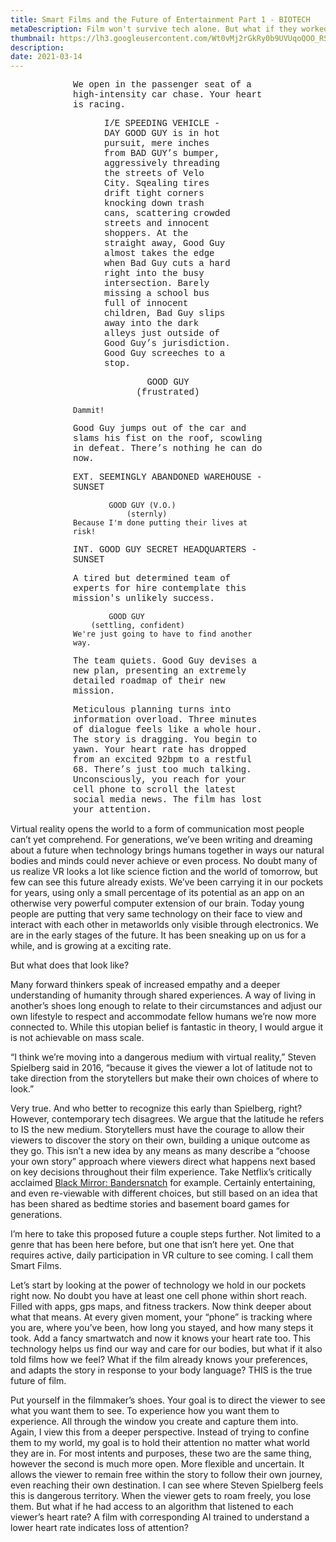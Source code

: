 ```yaml
---
title: Smart Films and the Future of Entertainment Part 1 - BIOTECH
metaDescription: Film won't survive tech alone. But what if they worked together?
thumbnail: https://lh3.googleusercontent.com/Wt0vMj2rGkRy0b9UVUqoQOO_RSJFgTS13Mb4YspwJM0F_dJ0hKebUcswYhU5yPSXfjjqcD5AGyuzqj7ZCXP5k3XxLNlIDPKn30dE0byKEftX1u8ru2CsY_UNujFa9IxPCazmB_68=w2400
description: 
date: 2021-03-14
---
```

<section class="blog topmost-section">
  <div class="blog-banner"
      style="background-image:url('{{ .Params.bannerImage }}');height:{{ .Params.bannerHeight }};max-height:{{ .Params.maxBannerHeight }};"></div>



<div style="font-family: 'Courier New', Courier, monospace; padding-left: 100px; padding-right: 100px;">

We open in the passenger seat of a high-intensity car chase. Your heart is racing.

<p style="padding-left: 50px; padding-right: 50px;">
I/E SPEEDING VEHICLE - DAY  
GOOD GUY is in hot pursuit, mere inches from BAD GUY’s bumper, aggressively threading the streets of Velo City.
Sqealing tires drift tight corners knocking down trash cans, scattering crowded streets and innocent shoppers.
At the straight away, Good Guy almost takes the edge when Bad Guy cuts a hard right into the busy intersection. Barely missing a school bus full of innocent children, Bad Guy slips away into the dark alleys just outside of Good Guy’s jurisdiction. Good Guy screeches to a stop.
</p>

<p style="text-align: center;">
GOOD GUY<br>
(frustrated)
</p>


    Dammit!

Good Guy jumps out of the car and slams his fist on the roof, scowling in defeat. There’s nothing he can do now.

EXT. SEEMINGLY ABANDONED WAREHOUSE - SUNSET

            GOOD GUY (V.O.)
                (sternly)
    Because I'm done putting their lives at risk!

INT. GOOD GUY SECRET HEADQUARTERS - SUNSET

A tired but determined team of experts for hire contemplate this mission's unlikely success.

            GOOD GUY
        (settling, confident)
    We're just going to have to find another way.

The team quiets. Good Guy devises a new plan, presenting an extremely detailed roadmap of their new mission.


Meticulous planning turns into information overload. Three minutes of dialogue feels like a whole hour. The story is dragging.
You begin to yawn. Your heart rate has dropped from an excited 92bpm to a restful 68. There’s just too much talking. Unconsciously, you reach for your cell phone to scroll the latest social media news. The film has lost your attention.
</div>

Virtual reality opens the world to a form of communication most people can’t yet comprehend. For generations, we’ve been writing and dreaming about a future when technology brings humans together in ways our natural bodies and minds could never achieve or even process. No doubt many of us realize VR looks a lot like science fiction and the world of tomorrow, but few can see this future already exists. We’ve been carrying it in our pockets for years, using only a small percentage of its potential as an app on an otherwise very powerful computer extension of our brain. Today young people are putting that very same technology on their face to view and interact with each other in metaworlds only visible through electronics. We are in the early stages of the future. It has been sneaking up on us for a while, and is growing at a exciting rate.

But what does that look like?


Many forward thinkers speak of increased empathy and a deeper understanding of humanity through shared experiences. A way of living in another’s shoes long enough to relate to their circumstances and adjust our own lifestyle to respect and accommodate fellow humans we’re now more connected to. While this utopian belief is fantastic in theory, I would argue it is not achievable on mass scale.


“I think we’re moving into a dangerous medium with virtual reality,” Steven Spielberg said in 2016, “because it gives the viewer a lot of latitude not to take direction from the storytellers but make their own choices of where to look.”

Very true. And who better to recognize this early than Spielberg, right?
However, contemporary tech disagrees. We argue that the latitude he refers to IS the new medium. Storytellers must have the courage to allow their viewers to discover the story on their own, building a unique outcome as they go. This isn’t a new idea by any means as many describe a “choose your own story” approach where viewers direct what happens next based on key decisions throughout their film experience. Take Netflix’s critically acclaimed [Black Mirror: Bandersnatch](https://www.netflix.com/title/80988062) for example. Certainly entertaining, and even re-viewable with different choices, but still based on an idea that has been shared as bedtime stories and basement board games for generations.

I’m here to take this proposed future a couple steps further. Not limited to a genre that has been here before, but one that isn’t here yet. One that requires active, daily participation in VR culture to see coming. I call them Smart Films.

Let’s start by looking at the power of technology we hold in our pockets right now. No doubt you have at least one cell phone within short reach. Filled with apps, gps maps, and fitness trackers. Now think deeper about what that means. At every given moment, your “phone” is tracking where you are, where you’ve been, how long you stayed, and how many steps it took. Add a fancy smartwatch and now it knows your heart rate too. This technology helps us find our way and care for our bodies, but what if it also told films how we feel? What if the film already knows your preferences, and adapts the story in response to your body language? THIS is the true future of film.

Put yourself in the filmmaker’s shoes. Your goal is to direct the viewer to see what you want them to see. To experience how you want them to experience. All through the window you create and capture them into. Again, I view this from a deeper perspective. Instead of trying to confine them to my world, my goal is to hold their attention no matter what world they are in. For most intents and purposes, these two are the same thing, however the second is much more open. More flexible and uncertain. It allows the viewer to remain free within the story to follow their own journey, even reaching their own destination. I can see where Steven Spielberg feels this is dangerous territory. When the viewer gets to roam freely, you lose them. But what if he had access to an algorithm that listened to each viewer’s heart rate? A film with corresponding AI trained to understand a lower heart rate indicates loss of attention?
